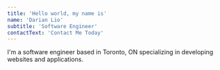 ```yaml
---
title: 'Hello world, my name is'
name: 'Darian Lio'
subtitle: 'Software Engineer'
contactText: 'Contact Me Today'
---
```


I'm a software engineer based in Toronto, ON specializing in developing websites and applications.
